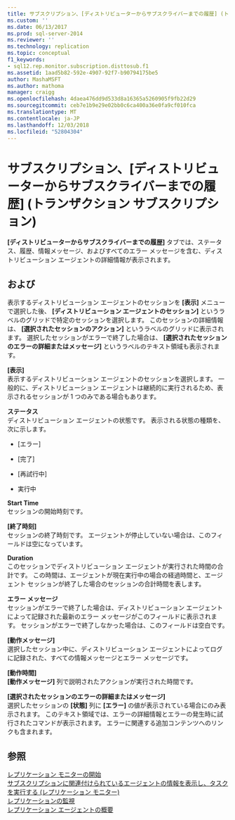 ```yaml
---
title: サブスクリプション、[ディストリビューターからサブスクライバーまでの履歴] (トランザクション サブスクリプション) | Microsoft Docs
ms.custom: ''
ms.date: 06/13/2017
ms.prod: sql-server-2014
ms.reviewer: ''
ms.technology: replication
ms.topic: conceptual
f1_keywords:
- sql12.rep.monitor.subscription.disttosub.f1
ms.assetid: 1aad5b82-592e-4907-92f7-b90794175be5
author: MashaMSFT
ms.author: mathoma
manager: craigg
ms.openlocfilehash: 4daea476dd9d533d8a16365a5260905f9fb22d29
ms.sourcegitcommit: ceb7e1b9e29e02bb0c6ca400a36e0fa9cf010fca
ms.translationtype: MT
ms.contentlocale: ja-JP
ms.lasthandoff: 12/03/2018
ms.locfileid: "52804304"
---
```

# <a name="subscription-distributor-to-subscriber-history-transactional-subscription"></a>サブスクリプション、[ディストリビューターからサブスクライバーまでの履歴] (トランザクション サブスクリプション)
  **[ディストリビューターからサブスクライバーまでの履歴]** タブでは、ステータス、履歴、情報メッセージ、およびすべてのエラー メッセージを含む、ディストリビューション エージェントの詳細情報が表示されます。  
  
## <a name="options"></a>および  
 表示するディストリビューション エージェントのセッションを **[表示]** メニューで選択した後、 **[ディストリビューション エージェントのセッション]** というラベルのグリッドで特定のセッションを選択します。 このセッションの詳細情報は、 **[選択されたセッションのアクション]** というラベルのグリッドに表示されます。 選択したセッションがエラーで終了した場合は、 **[選択されたセッションのエラーの詳細またはメッセージ]** というラベルのテキスト領域も表示されます。  
  
 **[表示]**  
 表示するディストリビューション エージェントのセッションを選択します。 一般的に、ディストリビューション エージェントは継続的に実行されるため、表示されるセッションが 1 つのみである場合もあります。  
  
 **ステータス**  
 ディストリビューション エージェントの状態です。 表示される状態の種類を、次に示します。  
  
-   [エラー]  
  
-   [完了]  
  
-   [再試行中]  
  
-   実行中  
  
 **Start Time**  
 セッションの開始時刻です。  
  
 **[終了時刻]**  
 セッションの終了時刻です。 エージェントが停止していない場合は、このフィールドは空になっています。  
  
 **Duration**  
 このセッションでディストリビューション エージェントが実行された時間の合計です。 この時間は、エージェントが現在実行中の場合の経過時間と、エージェント セッションが終了した場合のセッションの合計時間を表します。  
  
 **エラー メッセージ**  
 セッションがエラーで終了した場合は、ディストリビューション エージェントによって記録された最新のエラー メッセージがこのフィールドに表示されます。 セッションがエラーで終了しなかった場合は、このフィールドは空白です。  
  
 **[動作メッセージ]**  
 選択したセッション中に、ディストリビューション エージェントによってログに記録された、すべての情報メッセージとエラー メッセージです。  
  
 **[動作時間]**  
 **[動作メッセージ]** 列で説明されたアクションが実行された時間です。  
  
 **[選択されたセッションのエラーの詳細またはメッセージ]**  
 選択したセッションの **[状態]** 列に **[エラー]** の値が表示されている場合にのみ表示されます。 このテキスト領域では、エラーの詳細情報とエラーの発生時に試行されたコマンドが表示されます。 エラーに関連する追加コンテンツへのリンクも含まれます。  
  
## <a name="see-also"></a>参照  
 [レプリケーション モニターの開始](monitor/start-the-replication-monitor.md)   
 [サブスクリプションに関連付けられているエージェントの情報を表示し、タスクを実行する &#40;レプリケーション モニター&#41;](monitor/view-information-and-perform-tasks-for-subscription-agents.md)   
 [レプリケーションの監視](monitoring-replication.md)   
 [レプリケーション エージェントの概要](agents/replication-agents-overview.md)  
  
  
